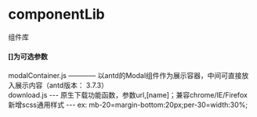# componentLib
组件库
#### []为可选参数

####
modalContainer.js    ————  以antd的Modal组件作为展示容器，中间可直接放入展示内容（antd版本： 3.7.3）<br/>
download.js --- 原生下载功能函数，参数url,[name]；兼容chrome/IE/Firefox<br/>
新增scss通用样式 --- ex: mb-20=margin-bottom:20px;per-30=width:30%;
